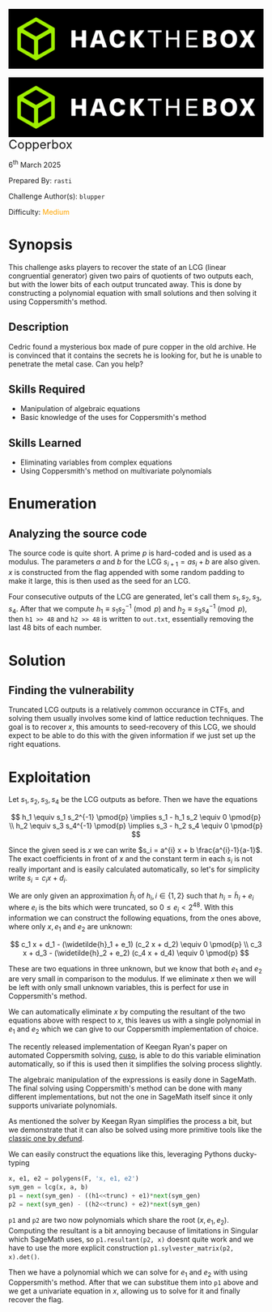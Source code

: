 ![img](../../assets/banner.png)

<img src='../../assets/htb.png' style='zoom: 80%;' align=left /><font size='5'>Copperbox</font>

6<sup>th</sup> March 2025

Prepared By: `rasti`

Challenge Author(s): `blupper`

Difficulty: <font color='orange'>Medium</font>


# Synopsis

This challenge asks players to recover the state of an LCG (linear congruential generator) given two pairs of quotients of two outputs each, but with the lower bits of each output truncated away.
This is done by constructing a polynomial equation with small solutions and then solving it using Coppersmith's method.


## Description

Cedric found a mysterious box made of pure copper in the old archive. He is convinced that it contains the secrets he is looking for, but he is unable to penetrate the metal case. Can you help?

## Skills Required

- Manipulation of algebraic equations
- Basic knowledge of the uses for Coppersmith's method

## Skills Learned

- Eliminating variables from complex equations
- Using Coppersmith's method on multivariate polynomials

# Enumeration

## Analyzing the source code

The source code is quite short. A prime $p$ is hard-coded and is used as a modulus. The parameters $a$ and $b$ for the LCG $s_{i+1} = a s_i + b$ are also given. $x$ is constructed from the flag appended with some random padding to make it large, this is then used as the seed for an LCG.

Four consecutive outputs of the LCG are generated, let's call them $s_1, s_2, s_3, s_4$. After that we compute $h_1 \equiv s_1 s_2^{-1} \pmod{p}$ and $h_2 \equiv s_3 s_4^{-1} \pmod{p}$, then `h1 >> 48` and `h2 >> 48` is written to `out.txt`, essentially removing the last 48 bits of each number.

# Solution

## Finding the vulnerability

Truncated LCG outputs is a relatively common  occurance in CTFs, and solving them usually involves some kind of lattice reduction techniques. The goal is to recover $x$, this amounts to seed-recovery of this LCG, we should expect to be able to do this with the given information if we just set up the right equations.

# Exploitation

Let $s_1, s_2, s_3, s_4$ be the LCG outputs as before. Then we have the equations

$$
h_1 \equiv s_1 s_2^{-1} \pmod{p} \implies s_1 - h_1 s_2 \equiv 0 \pmod{p} \\
h_2 \equiv s_3 s_4^{-1} \pmod{p} \implies s_3 - h_2 s_4 \equiv 0 \pmod{p}
$$

Since the given seed is $x$ we can write $s_i = a^{i} x + b \frac{a^{i}-1}{a-1}$. The exact coefficients in front of $x$ and the constant term in each $s_i$ is not really important and is easily calculated automatically, so let's for simplicity write $s_i = c_i x + d_i$.

We are only given an approximation $\widetilde{h}_i$ of $h_i, i \in \{1, 2\}$ such that $h_i = \widetilde{h}_i + e_i$ where $e_i$ is the bits which were truncated, so $0 \le e_i \lt 2^{48}$. With this information we can construct the following equations, from the ones above, where only $x, e_1$ and $e_2$ are unknown:

$$
c_1 x + d_1 - (\widetilde{h}_1 + e_1) (c_2 x + d_2) \equiv 0 \pmod{p} \\
c_3 x + d_3 - (\widetilde{h}_2 + e_2) (c_4 x + d_4) \equiv 0 \pmod{p}
$$

These are two equations in three unknown, but we know that both $e_1$ and $e_2$ are very small in comparison to the modulus. If we eliminate $x$ then we will be left with only small unknown variables, this is perfect for use in Coppersmith's method.

We can automatically eliminate $x$ by computing the resultant of the two equations above with respect to $x$, this leaves us with a single polynomial in $e_1$ and $e_2$ which we can give to our Coppersmith implementation of choice.

The recently released implementation of Keegan Ryan's paper on automated Coppersmith solving, [cuso](https://github.com/keeganryan/cuso), is able to do this variable elimination automatically, so if this is used then it simplifies the solving process slightly.

The algebraic manipulation of the expressions is easily done in SageMath. The final solving using Coppersmith's method can be done with many different implementations, but not the one in SageMath itself since it only supports univariate polynomials.

As mentioned the solver by Keegan Ryan simplifies the process a bit, but we demonstrate that it can also be solved using more primitive tools like the [classic one by defund](https://github.com/defund/coppersmith).

We can easily construct the equations like this, leveraging Pythons ducky-typing

```python
x, e1, e2 = polygens(F, 'x, e1, e2')
sym_gen = lcg(x, a, b)
p1 = next(sym_gen) - ((h1<<trunc) + e1)*next(sym_gen)
p2 = next(sym_gen) - ((h2<<trunc) + e2)*next(sym_gen)
```

`p1` and `p2` are two now polynomials which share the root $(x, e_1, e_2)$. Computing the resultant is a bit annoying because of limitations in Singular which SageMath uses, so `p1.resultant(p2, x)` doesnt quite work and we have to use the more explicit construction `p1.sylvester_matrix(p2, x).det()`.

Then we have a polynomial which we can solve for $e_1$ and $e_2$ with using Coppersmith's method. After that we can substitue them into `p1` above and we get a univariate equation in $x$, allowing us to solve for it and finally recover the flag.